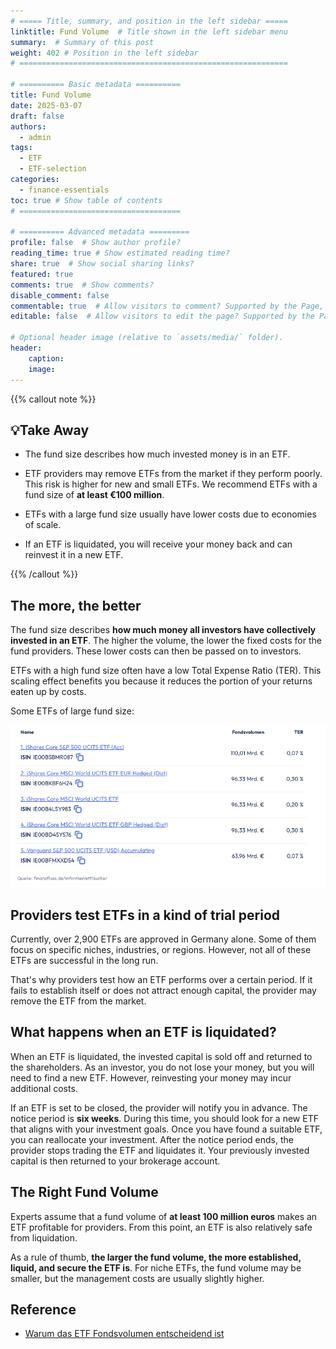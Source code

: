 ```yaml
---
# ===== Title, summary, and position in the left sidebar =====
linktitle: Fund Volume  # Title shown in the left sidebar menu
summary:  # Summary of this post
weight: 402 # Position in the left sidebar
# ============================================================

# ========== Basic metadata ==========
title: Fund Volume
date: 2025-03-07
draft: false
authors:
  - admin
tags:
  - ETF
  - ETF-selection
categories:
  - finance-essentials
toc: true # Show table of contents
# ====================================

# ========== Advanced metadata =========
profile: false  # Show author profile?
reading_time: true # Show estimated reading time?
share: true  # Show social sharing links?
featured: true
comments: true  # Show comments?
disable_comment: false
commentable: true  # Allow visitors to comment? Supported by the Page, Post, and Book content types.
editable: false  # Allow visitors to edit the page? Supported by the Page, Post, and Book content types.

# Optional header image (relative to `assets/media/` folder).
header:
    caption: 
    image:  
---
```


{{% callout note %}}
## 💡Take Away
- The fund size describes how much invested money is in an ETF.

- ETF providers may remove ETFs from the market if they perform poorly. This risk is higher for new and small ETFs. We recommend ETFs with a fund size of **at least €100 million**.

- ETFs with a large fund size usually have lower costs due to economies of scale.

- If an ETF is liquidated, you will receive your money back and can reinvest it in a new ETF.


{{% /callout %}}

## The more, the better

The fund size describes **how much money all investors have collectively invested in an ETF**. The higher the volume, the lower the fixed costs for the fund providers. These lower costs can then be passed on to investors.

ETFs with a high fund size often have a low Total Expense Ratio (TER). This scaling effect benefits you because it reduces the portion of your returns eaten up by costs.

Some ETFs of large fund size:

![截屏2025-03-25 19.44.08](https://raw.githubusercontent.com/EckoTan0804/upic-repo/master/uPic/%E6%88%AA%E5%B1%8F2025-03-25%2019.44.08.png)

## **Providers test ETFs in a kind of trial period**

Currently, over 2,900 ETFs are approved in Germany alone. Some of them focus on specific niches, industries, or regions. However, not all of these ETFs are successful in the long run.

That's why providers test how an ETF performs over a certain period. If it fails to establish itself or does not attract enough capital, the provider may remove the ETF from the market.

## What happens when an ETF is liquidated?

When an ETF is liquidated, the invested capital is sold off and returned to the shareholders. As an investor, you do not lose your money, but you will need to find a new ETF. However, reinvesting your money may incur additional costs.

If an ETF is set to be closed, the provider will notify you in advance. The notice period is **six weeks**. During this time, you should look for a new ETF that aligns with your investment goals. Once you have found a suitable ETF, you can reallocate your investment. After the notice period ends, the provider stops trading the ETF and liquidates it. Your previously invested capital is then returned to your brokerage account.

## **The Right Fund Volume**

Experts assume that a fund volume of **at least 100 million euros** makes an ETF profitable for providers. From this point, an ETF is also relatively safe from liquidation. 

As a rule of thumb, **the larger the fund volume, the more established, liquid, and secure the ETF is**. For niche ETFs, the fund volume may be smaller, but the management costs are usually slightly higher.

## Reference

- [Warum das ETF Fondsvolumen entscheidend ist](https://www.finanzfluss.de/etf-handbuch/fondsvolumen/)
